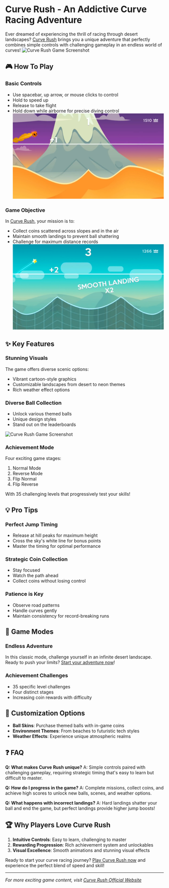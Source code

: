 # Curve Rush - An Addictive Curve Racing Adventure
Ever dreamed of experiencing the thrill of racing through desert landscapes? [Curve Rush](https://curverush.cc) brings you a unique adventure that perfectly combines simple controls with challenging gameplay in an endless world of curves!
![Curve Rush Game Screenshot](//curve-rush1.jpeg)
## 🎮 How To Play

### Basic Controls
- Use spacebar, up arrow, or mouse clicks to control
- Hold to speed up
- Release to take flight
- Hold down while airborne for precise diving control
![Curve Rush Game Screenshot](/curve-rush2.jpeg)

### Game Objective
In [Curve Rush](https://curverush.cc), your mission is to:
- Collect coins scattered across slopes and in the air
- Maintain smooth landings to prevent ball shattering
- Challenge for maximum distance records
![Curve Rush Game Screenshot](/curve-rush3.jpeg)
## ✨ Key Features

### Stunning Visuals
The game offers diverse scenic options:
- Vibrant cartoon-style graphics
- Customizable landscapes from desert to neon themes
- Rich weather effect options

### Diverse Ball Collection
- Unlock various themed balls
- Unique design styles
- Stand out on the leaderboards

![Curve Rush Game Screenshot](//curve-rush4.jpeg)

### Achievement Mode
Four exciting game stages:
1. Normal Mode
2. Reverse Mode
3. Flip Normal
4. Flip Reverse

With 35 challenging levels that progressively test your skills!

## 💡 Pro Tips

### Perfect Jump Timing
- Release at hill peaks for maximum height
- Cross the sky's white line for bonus points
- Master the timing for optimal performance

### Strategic Coin Collection
- Stay focused
- Watch the path ahead
- Collect coins without losing control

### Patience is Key
- Observe road patterns
- Handle curves gently
- Maintain consistency for record-breaking runs

## 🌟 Game Modes

### Endless Adventure
In this classic mode, challenge yourself in an infinite desert landscape. Ready to push your limits? [Start your adventure now](https://curverush.cc)!

### Achievement Challenges
- 35 specific level challenges
- Four distinct stages
- Increasing coin rewards with difficulty

## 🎨 Customization Options

- **Ball Skins**: Purchase themed balls with in-game coins
- **Environment Themes**: From beaches to futuristic tech styles
- **Weather Effects**: Experience unique atmospheric realms

## ❓ FAQ

**Q: What makes Curve Rush unique?**
A: Simple controls paired with challenging gameplay, requiring strategic timing that's easy to learn but difficult to master.

**Q: How do I progress in the game?**
A: Complete missions, collect coins, and achieve high scores to unlock new balls, scenes, and weather options.

**Q: What happens with incorrect landings?**
A: Hard landings shatter your ball and end the game, but perfect landings provide higher jump boosts!

## 🏆 Why Players Love Curve Rush

1. **Intuitive Controls**: Easy to learn, challenging to master
2. **Rewarding Progression**: Rich achievement system and unlockables
3. **Visual Excellence**: Smooth animations and stunning visual effects

Ready to start your curve racing journey? [Play Curve Rush now](https://curverush.cc) and experience the perfect blend of speed and skill!

---
*For more exciting game content, visit [Curve Rush Official Website](https://curverush.cc)*
